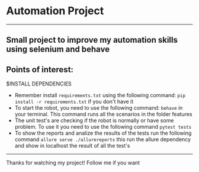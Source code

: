 # Automation Project
---
Small project to improve my automation skills using selenium and behave
---
## Points of interest:
$INSTALL DEPENDENCIES
- Remember install ```requirements.txt``` using the following command: ```pip install -r requirements.txt``` if you don't have it 
- To start the robot, you need to use the following command: ```behave``` in your terminal. This command runs all the scenarios in the folder features
- The unit test's are checking if the robot is normally or have some problem. To use it you need to use the following command ```pytest tests```
- To show the reports and analize the results of the tests run the following command ```allure serve ./allurereports``` this run the allure dependency and show in localhost the result of all the test's
---
Thanks for watching my project! Follow me if you want
